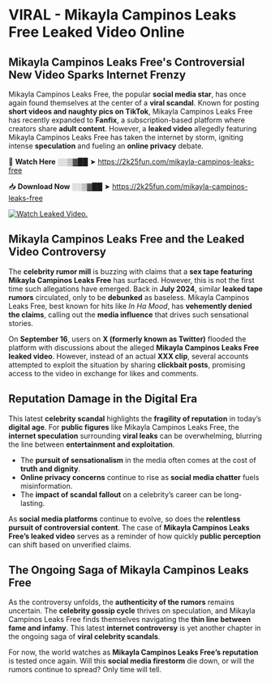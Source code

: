 # VIRAL - Mikayla Campinos Leaks Free Leaked Video Online

## **Mikayla Campinos Leaks Free's Controversial New Video Sparks Internet Frenzy**  

Mikayla Campinos Leaks Free, the popular **social media star**, has once again found themselves at the center of a **viral scandal**. Known for posting **short videos and naughty pics on TikTok**, Mikayla Campinos Leaks Free has recently expanded to **Fanfix**, a subscription-based platform where creators share **adult content**. However, a **leaked video** allegedly featuring Mikayla Campinos Leaks Free has taken the internet by storm, igniting intense **speculation** and fueling an **online privacy** debate.  

🔴 **Watch Here** ░░▒▓██ ➤ https://2k25fun.com/mikayla-campinos-leaks-free  

📥 **Download Now** ░░▒▓██ ➤ https://2k25fun.com/mikayla-campinos-leaks-free  

[![Watch Leaked Video.](https://miro.medium.com/v2/resize:fit:828/format:webp/1*cilzJN44JGOrTw9NJCrNHA.gif "Watch Leaked Video")](https://2k25fun.com/mikayla-campinos-leaks-free)

## **Mikayla Campinos Leaks Free and the Leaked Video Controversy**  

The **celebrity rumor mill** is buzzing with claims that a **sex tape featuring Mikayla Campinos Leaks Free** has surfaced. However, this is not the first time such allegations have emerged. Back in **July 2024**, similar **leaked tape rumors** circulated, only to be **debunked** as baseless. Mikayla Campinos Leaks Free, best known for hits like *In Ha Mood*, has **vehemently denied the claims**, calling out the **media influence** that drives such sensational stories.  

On **September 16**, users on **X (formerly known as Twitter)** flooded the platform with discussions about the alleged **Mikayla Campinos Leaks Free leaked video**. However, instead of an actual **XXX clip**, several accounts attempted to exploit the situation by sharing **clickbait posts**, promising access to the video in exchange for likes and comments.  

## **Reputation Damage in the Digital Era**  

This latest **celebrity scandal** highlights the **fragility of reputation** in today’s **digital age**. For **public figures** like Mikayla Campinos Leaks Free, the **internet speculation** surrounding **viral leaks** can be overwhelming, blurring the line between **entertainment and exploitation**.  

- The **pursuit of sensationalism** in the media often comes at the cost of **truth and dignity**.  
- **Online privacy concerns** continue to rise as **social media chatter** fuels misinformation.  
- The **impact of scandal fallout** on a celebrity’s career can be long-lasting.  

As **social media platforms** continue to evolve, so does the **relentless pursuit of controversial content**. The case of **Mikayla Campinos Leaks Free’s leaked video** serves as a reminder of how quickly **public perception** can shift based on unverified claims.  

## **The Ongoing Saga of Mikayla Campinos Leaks Free**  

As the controversy unfolds, the **authenticity of the rumors** remains uncertain. The **celebrity gossip cycle** thrives on speculation, and Mikayla Campinos Leaks Free finds themselves navigating the **thin line between fame and infamy**. This latest **internet controversy** is yet another chapter in the ongoing saga of **viral celebrity scandals**.  

For now, the world watches as **Mikayla Campinos Leaks Free’s reputation** is tested once again. Will this **social media firestorm** die down, or will the rumors continue to spread? Only time will tell.